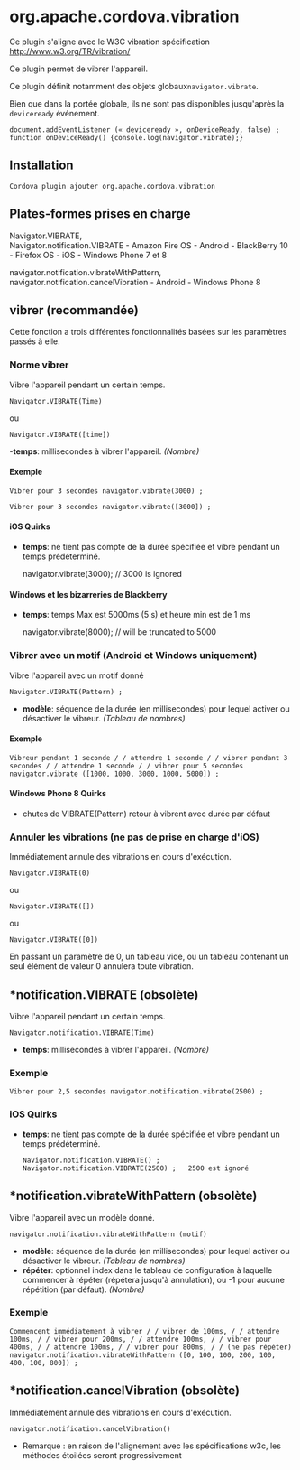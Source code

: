 <!---
    Licensed to the Apache Software Foundation (ASF) under one
    or more contributor license agreements.  See the NOTICE file
    distributed with this work for additional information
    regarding copyright ownership.  The ASF licenses this file
    to you under the Apache License, Version 2.0 (the
    "License"); you may not use this file except in compliance
    with the License.  You may obtain a copy of the License at

      http://www.apache.org/licenses/LICENSE-2.0

    Unless required by applicable law or agreed to in writing,
    software distributed under the License is distributed on an
    "AS IS" BASIS, WITHOUT WARRANTIES OR CONDITIONS OF ANY
    KIND, either express or implied.  See the License for the
    specific language governing permissions and limitations
    under the License.
-->

# org.apache.cordova.vibration

Ce plugin s'aligne avec le W3C vibration spécification http://www.w3.org/TR/vibration/

Ce plugin permet de vibrer l'appareil.

Ce plugin définit notamment des objets globaux`navigator.vibrate`.

Bien que dans la portée globale, ils ne sont pas disponibles jusqu'après la `deviceready` événement.

    document.addEventListener (« deviceready », onDeviceReady, false) ;
    function onDeviceReady() {console.log(navigator.vibrate);}
    

## Installation

    Cordova plugin ajouter org.apache.cordova.vibration
    

## Plates-formes prises en charge

Navigator.VIBRATE,  
Navigator.notification.VIBRATE - Amazon Fire OS - Android - BlackBerry 10 - Firefox OS - iOS - Windows Phone 7 et 8

navigator.notification.vibrateWithPattern,  
navigator.notification.cancelVibration - Android - Windows Phone 8

## vibrer (recommandée)

Cette fonction a trois différentes fonctionnalités basées sur les paramètres passés à elle.

### Norme vibrer

Vibre l'appareil pendant un certain temps.

    Navigator.VIBRATE(Time)
    

ou

    Navigator.VIBRATE([time])
    

-**temps**: millisecondes à vibrer l'appareil. *(Nombre)*

#### Exemple

    Vibrer pour 3 secondes navigator.vibrate(3000) ;
    
    Vibrer pour 3 secondes navigator.vibrate([3000]) ;
    

#### iOS Quirks

*   **temps**: ne tient pas compte de la durée spécifiée et vibre pendant un temps prédéterminé.
    
    navigator.vibrate(3000); // 3000 is ignored

#### Windows et les bizarreries de Blackberry

*   **temps**: temps Max est 5000ms (5 s) et heure min est de 1 ms
    
    navigator.vibrate(8000); // will be truncated to 5000

### Vibrer avec un motif (Android et Windows uniquement)

Vibre l'appareil avec un motif donné

    Navigator.VIBRATE(Pattern) ;   
    

*   **modèle**: séquence de la durée (en millisecondes) pour lequel activer ou désactiver le vibreur. *(Tableau de nombres)*

#### Exemple

    Vibreur pendant 1 seconde / / attendre 1 seconde / / vibrer pendant 3 secondes / / attendre 1 seconde / / vibrer pour 5 secondes navigator.vibrate ([1000, 1000, 3000, 1000, 5000]) ;
    

#### Windows Phone 8 Quirks

*   chutes de VIBRATE(Pattern) retour à vibrent avec durée par défaut

### Annuler les vibrations (ne pas de prise en charge d'iOS)

Immédiatement annule des vibrations en cours d'exécution.

    Navigator.VIBRATE(0)
    

ou

    Navigator.VIBRATE([])
    

ou

    Navigator.VIBRATE([0])
    

En passant un paramètre de 0, un tableau vide, ou un tableau contenant un seul élément de valeur 0 annulera toute vibration.

## *notification.VIBRATE (obsolète)

Vibre l'appareil pendant un certain temps.

    Navigator.notification.VIBRATE(Time)
    

*   **temps**: millisecondes à vibrer l'appareil. *(Nombre)*

### Exemple

    Vibrer pour 2,5 secondes navigator.notification.vibrate(2500) ;
    

### iOS Quirks

*   **temps**: ne tient pas compte de la durée spécifiée et vibre pendant un temps prédéterminé.
    
        Navigator.notification.VIBRATE() ;
        Navigator.notification.VIBRATE(2500) ;   2500 est ignoré
        

## *notification.vibrateWithPattern (obsolète)

Vibre l'appareil avec un modèle donné.

    navigator.notification.vibrateWithPattern (motif)
    

*   **modèle**: séquence de la durée (en millisecondes) pour lequel activer ou désactiver le vibreur. *(Tableau de nombres)*
*   **répéter**: optionnel index dans le tableau de configuration à laquelle commencer à répéter (répétera jusqu'à annulation), ou -1 pour aucune répétition (par défaut). *(Nombre)*

### Exemple

    Commencent immédiatement à vibrer / / vibrer de 100ms, / / attendre 100ms, / / vibrer pour 200ms, / / attendre 100ms, / / vibrer pour 400ms, / / attendre 100ms, / / vibrer pour 800ms, / / (ne pas répéter) navigator.notification.vibrateWithPattern ([0, 100, 100, 200, 100, 400, 100, 800]) ;
    

## *notification.cancelVibration (obsolète)

Immédiatement annule des vibrations en cours d'exécution.

    navigator.notification.cancelVibration()
    

* Remarque : en raison de l'alignement avec les spécifications w3c, les méthodes étoilées seront progressivement